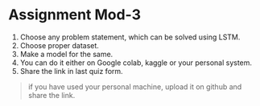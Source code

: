 # Assignment Mod-3

1. Choose any problem statement, which can be solved using LSTM.
2. Choose proper dataset.
3. Make a model for the same.
4. You can do it either on Google colab, kaggle or your personal system.
5. Share the link in last quiz form. 
> if you have used your personal machine, upload it on github and share the link.  
